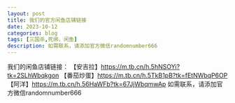 ```yaml
---
layout: post
title: 我们的官方闲鱼店铺链接
date: 2023-10-12
categories: blog
tags: [三国杀,死绑，闲鱼]
description: 如需联系，请添加官方微信randomnumber666
---
```


我们的闲鱼店铺链接：
【安吉拉】https://m.tb.cn/h.5hNSOYi?tk=2SLhWbqkgon
【番茄炒蛋】https://m.tb.cn/h.5TkB1pB?tk=fEtNWbqP6OP
【阿洋】https://m.tb.cn/h.56HaWFb?tk=67JjWbqmwAp
如需联系，请添加官方微信randomnumber666
